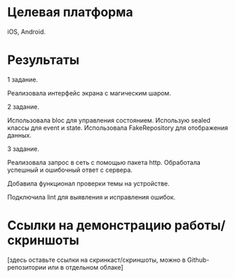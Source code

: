 # Целевая платформа

iOS, Android.

# Результаты

1 задание.

Реализовала интерфейс экрана с магическим шаром.

2 задание.

Использовала bloc для управления состоянием.
Использую sealed классы для event и state.
Использовала FakeRepository для отображения данных.

3 задание.

Реализовала запрос в сеть с помощью пакета http.
Обработала успешный и ошибочный ответ с сервера.

Добавила функционал проверки темы на устройстве.

Подключила lint для выявления и исправления ошибок.

# Ссылки на демонстрацию работы/скриншоты

[здесь оставьте ссылки на скринкаст/скриншоты, можно в Github-репозитории или в отдельном облаке]
